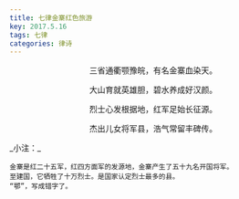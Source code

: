```yaml
---
title: 七律金寨红色旅游
key: 2017.5.16
tags: 七律
categories: 律诗
---
```


<p align="center">三省通衢颚豫皖，有名金寨血染天。
</p>
<p align="center">大山育就英雄胆，碧水养成好汉颜。
</p>
<p align="center">烈士心发根据地，红军足始长征源。
</p>
<p align="center">杰出儿女将军县，浩气常留丰碑传。
</p>
_小注：_

```
金寨是红二十五军，红四方面军的发源地，金寨产生了五十九名开国将军。
至建国，它牺牲了十万烈士。是国家认定烈士最多的县。
“鄂”，写成错字了。
```